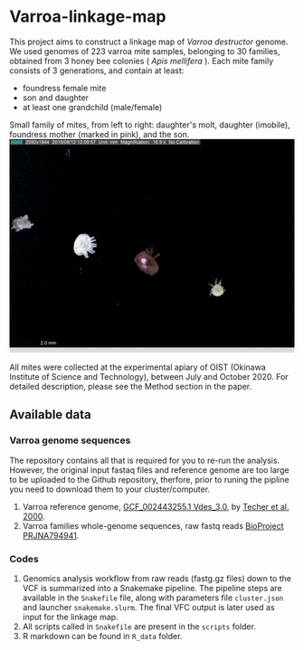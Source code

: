 # Varroa-linkage-map

This project aims to construct a linkage map of <i>Varroa destructor</i> genome.
We used genomes of 223 varroa mite samples, belonging to 30 families, obtained from 3 honey bee colonies (<i> Apis mellifera</i> ).
Each mite family consists of 3 generations, and contain at least:
- foundress female mite
- son and daughter
- at least one grandchild (male/female)

Small family of mites, from left to right: daughter's molt, daughter (imobile), foundress mother (marked in pink), and the son. ![](pictures/family1.jpg)

All mites were collected at the experimental apiary of OIST (Okinawa Institute of Science and Technology), between July and October 2020. For detailed description, please see the Method section in the paper.  

## Available data
### Varroa genome sequences 
The repository contains all that is required for you to re-run the analysis.
However, the original input fastaq files and reference genome are too large to be uploaded to the Github repository, therfore, prior to runing the pipline you need to download them to your cluster/computer. 
1. Varroa reference genome, [GCF_002443255.1 Vdes_3.0](https://www.ncbi.nlm.nih.gov/genome/?term=txid109461%5Borgn%5D), by [Techer et al. 2000](https://www.nature.com/articles/s42003-019-0606-0).
2. Varroa families whole-genome sequences, raw fastq reads [BioProject PRJNA794941](https://www.ncbi.nlm.nih.gov/bioproject/PRJNA794941/).  

### Codes
1. Genomics analysis workflow from raw reads (fastg.gz files) down to the VCF is summarized into a Snakemake pipeline. The pipeline steps are available in the `Snakefile` file, along with parameters file `cluster.json` and launcher `snakemake.slurm`. The final VFC output is later used as input for the linkage map.
2. All scripts called in `Snakefile` are present in the `scripts` folder.
3. R markdown can be found in `R_data` folder.
